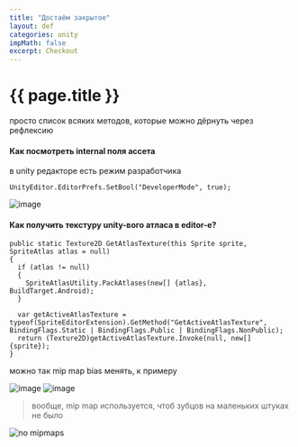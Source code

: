 ```yaml
---
title: "Достаём закрытое"
layout: def
categories: unity
impMath: false
excerpt: Checkout
---
```


# {{ page.title }}

просто список всяких методов, которые можно дёрнуть через рефлексию

#### Как посмотреть internal поля ассета

в unity редакторе есть режим разработчика

```
UnityEditor.EditorPrefs.SetBool("DeveloperMode", true);
```

![image](https://user-images.githubusercontent.com/43134602/162987344-163a0bf3-fd8d-49e3-9339-b8ebae0d6cf8.png)

#### Как получить текстуру unity-вого атласа в editor-е?

```
public static Texture2D GetAtlasTexture(this Sprite sprite, SpriteAtlas atlas = null)
{
  if (atlas != null)
  {
    SpriteAtlasUtility.PackAtlases(new[] {atlas}, BuildTarget.Android);
  }
  
  var getActiveAtlasTexture = typeof(SpriteEditorExtension).GetMethod("GetActiveAtlasTexture", BindingFlags.Static | BindingFlags.Public | BindingFlags.NonPublic);
  return (Texture2D)getActiveAtlasTexture.Invoke(null, new[] {sprite});
}
```

можно так mip map bias менять, к примеру

![image](https://user-images.githubusercontent.com/43134602/162986748-446cd831-2f3c-41d7-8072-1bf22820912a.png)
![image](https://user-images.githubusercontent.com/43134602/162986769-6ea0bfc5-9172-40c6-b589-f646ba52abf2.png)

> вообще, mip map используется, чтоб зубцов на маленьких штуках не было

![no mipmaps](https://forum.unity.com/attachments/quad_nomips-gif.909044/)

